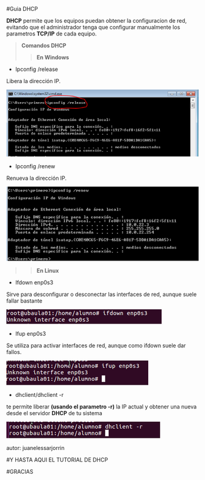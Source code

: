 #Guia DHCP

**DHCP** permite que los equipos puedan obtener la configuracion de red, evitando que el administrador tenga que configurar manualmente los parametros **TCP/IP** de cada equipo.
>**Comandos DHCP**
>>**En Windows**

* Ipconfig /release


Libera la dirección IP.

![](../img3/release.PNG)

* Ipconfig /renew

Renueva la dirección IP.

![](../img3/renew.PNG)

>>**En Linux**


* Ifdown enp0s3

Sirve para desconfigurar o desconectar las interfaces de red, aunque suele fallar bastante

![](../img3/ifdown.PNG)

* Ifup enp0s3

Se utiliza para activar interfaces de red, aunque como ifdown suele dar fallos.

![](../img3/ifup.PNG)

* dhclient/dhclient -r

te permite liberar **(usando el parametro -r)** la IP actual y obtener una nueva desde el servidor **DHCP** de tu sistema

![](../img3/dhclient.PNG)

autor: juanelessarjorrin

#Y HASTA AQUI EL TUTORIAL DE DHCP 

#GRACIAS

